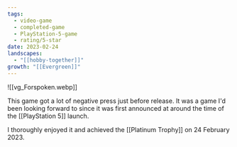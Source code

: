 ```yaml
---
tags:
  - video-game
  - completed-game
  - PlayStation-5-game
  - rating/5-star
date: 2023-02-24
landscapes:
  - "[[hobby-together]]"
growth: "[[Evergreen]]"
---
```

![[vg_Forspoken.webp]]

This game got a lot of negative press just before release. It was a game I'd been looking forward to since it was first announced at around the time of the [[PlayStation 5]] launch.

I thoroughly enjoyed it and achieved the [[Platinum Trophy]] on 24 February 2023.

